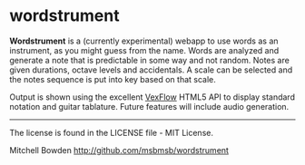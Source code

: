 wordstrument
============

**Wordstrument** is a (currently experimental) webapp to use words as an instrument, as you might 
guess from the name. Words are analyzed and generate a note that is predictable in some way and not 
random. Notes are given durations, octave levels and accidentals. A scale can be selected and the 
notes sequence is put into key based on that scale. 

Output is shown using the excellent [VexFlow][] HTML5 API to display standard notation and guitar 
tablature. Future features will include audio generation. 

[VexFlow]: http://vexflow.com/

----
The license is found in the LICENSE file - MIT License.

Mitchell Bowden <mitchellbowden AT gmail DOT com>
<http://github.com/msbmsb/wordstrument>

